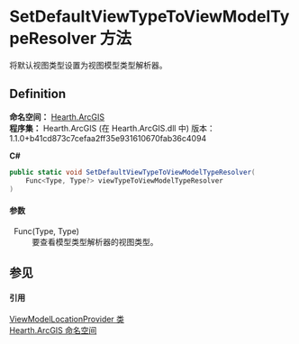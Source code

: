 # SetDefaultViewTypeToViewModelTypeResolver 方法


将默认视图类型设置为视图模型类型解析器。



## Definition
**命名空间：** <a href="N_Hearth_ArcGIS">Hearth.ArcGIS</a>  
**程序集：** Hearth.ArcGIS (在 Hearth.ArcGIS.dll 中) 版本：1.1.0+b41cd873c7cefaa2ff35e931610670fab36c4094

**C#**
``` C#
public static void SetDefaultViewTypeToViewModelTypeResolver(
	Func<Type, Type?> viewTypeToViewModelTypeResolver
)
```



#### 参数
<dl><dt>  Func(Type, Type)</dt><dd>要查看模型类型解析器的视图类型。</dd></dl>

## 参见


#### 引用
<a href="T_Hearth_ArcGIS_ViewModelLocationProvider">ViewModelLocationProvider 类</a>  
<a href="N_Hearth_ArcGIS">Hearth.ArcGIS 命名空间</a>  
